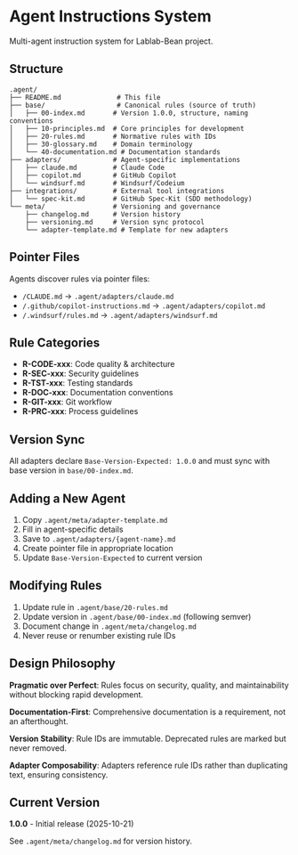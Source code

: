 # Agent Instructions System

Multi-agent instruction system for Lablab-Bean project.

## Structure

```
.agent/
├── README.md              # This file
├── base/                  # Canonical rules (source of truth)
│   ├── 00-index.md       # Version 1.0.0, structure, naming conventions
│   ├── 10-principles.md  # Core principles for development
│   ├── 20-rules.md       # Normative rules with IDs
│   ├── 30-glossary.md    # Domain terminology
│   └── 40-documentation.md # Documentation standards
├── adapters/             # Agent-specific implementations
│   ├── claude.md         # Claude Code
│   ├── copilot.md        # GitHub Copilot
│   └── windsurf.md       # Windsurf/Codeium
├── integrations/         # External tool integrations
│   └── spec-kit.md       # GitHub Spec-Kit (SDD methodology)
└── meta/                 # Versioning and governance
    ├── changelog.md      # Version history
    ├── versioning.md     # Version sync protocol
    └── adapter-template.md # Template for new adapters
```

## Pointer Files

Agents discover rules via pointer files:

- `/CLAUDE.md` → `.agent/adapters/claude.md`
- `/.github/copilot-instructions.md` → `.agent/adapters/copilot.md`
- `/.windsurf/rules.md` → `.agent/adapters/windsurf.md`

## Rule Categories

- **R-CODE-xxx**: Code quality & architecture
- **R-SEC-xxx**: Security guidelines
- **R-TST-xxx**: Testing standards
- **R-DOC-xxx**: Documentation conventions
- **R-GIT-xxx**: Git workflow
- **R-PRC-xxx**: Process guidelines

## Version Sync

All adapters declare `Base-Version-Expected: 1.0.0` and must sync with base version in `base/00-index.md`.

## Adding a New Agent

1. Copy `.agent/meta/adapter-template.md`
2. Fill in agent-specific details
3. Save to `.agent/adapters/{agent-name}.md`
4. Create pointer file in appropriate location
5. Update `Base-Version-Expected` to current version

## Modifying Rules

1. Update rule in `.agent/base/20-rules.md`
2. Update version in `.agent/base/00-index.md` (following semver)
3. Document change in `.agent/meta/changelog.md`
4. Never reuse or renumber existing rule IDs

## Design Philosophy

**Pragmatic over Perfect**: Rules focus on security, quality, and maintainability without blocking rapid development.

**Documentation-First**: Comprehensive documentation is a requirement, not an afterthought.

**Version Stability**: Rule IDs are immutable. Deprecated rules are marked but never removed.

**Adapter Composability**: Adapters reference rule IDs rather than duplicating text, ensuring consistency.

## Current Version

**1.0.0** - Initial release (2025-10-21)

See `.agent/meta/changelog.md` for version history.
